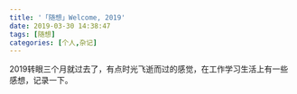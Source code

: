 ```yaml
---
title: '「随想」Welcome, 2019'
date: 2019-03-30 14:38:47
tags: [随想]
categories: [个人,杂记]
---
```


<!-- require APlayer -->
<link rel="stylesheet" href="https://cdn.jsdelivr.net/npm/aplayer/dist/APlayer.min.css">
<script src="https://cdn.jsdelivr.net/npm/aplayer/dist/APlayer.min.js"></script>
<!-- require MetingJS -->
<script src="https://cdn.jsdelivr.net/npm/meting@2/dist/Meting.min.js"></script>

<meting-js
	server="netease"
	type="song"
	id="27678655">
</meting-js>

2019转眼三个月就过去了，有点时光飞逝而过的感觉，在工作学习生活上有一些感想，记录一下。

